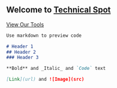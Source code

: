 ## Welcome to [Technical Spot](https://techimodi.blogspot.com/)

[View Our Tools](https://techimodi.github.io/tools/)

```markdown
Use markdown to preview code

# Header 1
## Header 2
### Header 3

**Bold** and _Italic_ and `Code` text

[Link](url) and ![Image](src)
```

